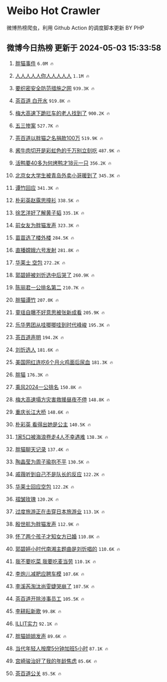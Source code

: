 # Weibo Hot Crawler 



微博热榜爬虫，利用 Github Action 的调度脚本更新 BY PHP 


## 微博今日热榜 更新于 2024-05-03 15:33:58 
1. [胖猫事件](https://s.weibo.com/weibo?q=%E8%83%96%E7%8C%AB%E4%BA%8B%E4%BB%B6&t=31&band_rank=1&Refer=top) `6.0M 🔥` 

1. [人人人人人你人人人人人](https://s.weibo.com/weibo?q=%23%E4%BA%BA%E4%BA%BA%E4%BA%BA%E4%BA%BA%E4%BA%BA%E4%BD%A0%E4%BA%BA%E4%BA%BA%E4%BA%BA%E4%BA%BA%E4%BA%BA%23&t=31&band_rank=2&Refer=top) `1.1M 🔥` 

1. [要织密安全防范措施之网](https://s.weibo.com/weibo?q=%23%E8%A6%81%E7%BB%87%E5%AF%86%E5%AE%89%E5%85%A8%E9%98%B2%E8%8C%83%E6%8E%AA%E6%96%BD%E4%B9%8B%E7%BD%91%23&t=31&band_rank=3&Refer=top) `939.3K 🔥` 

1. [茶百道 白开水](https://s.weibo.com/weibo?q=%E8%8C%B6%E7%99%BE%E9%81%93%20%E7%99%BD%E5%BC%80%E6%B0%B4&t=31&band_rank=4&Refer=top) `919.8K 🔥` 

1. [梅大高速下跪拦车的老人找到了](https://s.weibo.com/weibo?q=%23%E6%A2%85%E5%A4%A7%E9%AB%98%E9%80%9F%E4%B8%8B%E8%B7%AA%E6%8B%A6%E8%BD%A6%E7%9A%84%E8%80%81%E4%BA%BA%E6%89%BE%E5%88%B0%E4%BA%86%23&t=31&band_rank=5&Refer=top) `900.2K 🔥` 

1. [五三惨案](https://s.weibo.com/weibo?q=%E4%BA%94%E4%B8%89%E6%83%A8%E6%A1%88&t=31&band_rank=6&Refer=top) `527.7K 🔥` 

1. [茶百道以胖猫之名捐款100万](https://s.weibo.com/weibo?q=%23%E8%8C%B6%E7%99%BE%E9%81%93%E4%BB%A5%E8%83%96%E7%8C%AB%E4%B9%8B%E5%90%8D%E6%8D%90%E6%AC%BE100%E4%B8%87%23&t=31&band_rank=7&Refer=top) `519.9K 🔥` 

1. [酱牛肉切开是彩虹色的千万别立刻吃](https://s.weibo.com/weibo?q=%23%E9%85%B1%E7%89%9B%E8%82%89%E5%88%87%E5%BC%80%E6%98%AF%E5%BD%A9%E8%99%B9%E8%89%B2%E7%9A%84%E5%8D%83%E4%B8%87%E5%88%AB%E7%AB%8B%E5%88%BB%E5%90%83%23&t=31&band_rank=8&Refer=top) `487.9K 🔥` 

1. [活鸭要40多为何烤鸭才18元一只](https://s.weibo.com/weibo?q=%23%E6%B4%BB%E9%B8%AD%E8%A6%8140%E5%A4%9A%E4%B8%BA%E4%BD%95%E7%83%A4%E9%B8%AD%E6%89%8D18%E5%85%83%E4%B8%80%E5%8F%AA%23&t=31&band_rank=9&Refer=top) `356.2K 🔥` 

1. [北京女大学生被青岛外卖小哥暖到了](https://s.weibo.com/weibo?q=%23%E5%8C%97%E4%BA%AC%E5%A5%B3%E5%A4%A7%E5%AD%A6%E7%94%9F%E8%A2%AB%E9%9D%92%E5%B2%9B%E5%A4%96%E5%8D%96%E5%B0%8F%E5%93%A5%E6%9A%96%E5%88%B0%E4%BA%86%23&t=31&band_rank=10&Refer=top) `345.3K 🔥` 

1. [谭竹回应](https://s.weibo.com/weibo?q=%23%E8%B0%AD%E7%AB%B9%E5%9B%9E%E5%BA%94%23&t=31&band_rank=11&Refer=top) `341.3K 🔥` 

1. [朴彩英赵露思撞衫](https://s.weibo.com/weibo?q=%E6%9C%B4%E5%BD%A9%E8%8B%B1%E8%B5%B5%E9%9C%B2%E6%80%9D%E6%92%9E%E8%A1%AB&t=31&band_rank=12&Refer=top) `338.5K 🔥` 

1. [徐艺洋好了解黄子韬](https://s.weibo.com/weibo?q=%23%E5%BE%90%E8%89%BA%E6%B4%8B%E5%A5%BD%E4%BA%86%E8%A7%A3%E9%BB%84%E5%AD%90%E9%9F%AC%23&t=31&band_rank=13&Refer=top) `335.1K 🔥` 

1. [前女友为胖猫发声](https://s.weibo.com/weibo?q=%23%E5%89%8D%E5%A5%B3%E5%8F%8B%E4%B8%BA%E8%83%96%E7%8C%AB%E5%8F%91%E5%A3%B0%23&t=31&band_rank=14&Refer=top) `323.3K 🔥` 

1. [苗苗选了楼外楼](https://s.weibo.com/weibo?q=%23%E8%8B%97%E8%8B%97%E9%80%89%E4%BA%86%E6%A5%BC%E5%A4%96%E6%A5%BC%23&t=31&band_rank=15&Refer=top) `284.5K 🔥` 

1. [直播嫦娥六号发射](https://s.weibo.com/weibo?q=%E7%9B%B4%E6%92%AD%E5%AB%A6%E5%A8%A5%E5%85%AD%E5%8F%B7%E5%8F%91%E5%B0%84&t=31&band_rank=16&Refer=top) `281.8K 🔥` 

1. [华莱士 空包](https://s.weibo.com/weibo?q=%E5%8D%8E%E8%8E%B1%E5%A3%AB%20%E7%A9%BA%E5%8C%85&t=31&band_rank=17&Refer=top) `272.2K 🔥` 

1. [郭碧婷被刘忻选中后哭了](https://s.weibo.com/weibo?q=%23%E9%83%AD%E7%A2%A7%E5%A9%B7%E8%A2%AB%E5%88%98%E5%BF%BB%E9%80%89%E4%B8%AD%E5%90%8E%E5%93%AD%E4%BA%86%23&t=31&band_rank=18&Refer=top) `260.9K 🔥` 

1. [陈丽君一公排名第二](https://s.weibo.com/weibo?q=%23%E9%99%88%E4%B8%BD%E5%90%9B%E4%B8%80%E5%85%AC%E6%8E%92%E5%90%8D%E7%AC%AC%E4%BA%8C%23&t=31&band_rank=19&Refer=top) `210.7K 🔥` 

1. [胖猫谭竹](https://s.weibo.com/weibo?q=%E8%83%96%E7%8C%AB%E8%B0%AD%E7%AB%B9&t=31&band_rank=20&Refer=top) `207.0K 🔥` 

1. [童瑶自曝不好意思被张新成看](https://s.weibo.com/weibo?q=%23%E7%AB%A5%E7%91%B6%E8%87%AA%E6%9B%9D%E4%B8%8D%E5%A5%BD%E6%84%8F%E6%80%9D%E8%A2%AB%E5%BC%A0%E6%96%B0%E6%88%90%E7%9C%8B%23&t=31&band_rank=21&Refer=top) `205.9K 🔥` 

1. [乐华男团从哇唧唧哇到时代峰峻](https://s.weibo.com/weibo?q=%23%E4%B9%90%E5%8D%8E%E7%94%B7%E5%9B%A2%E4%BB%8E%E5%93%87%E5%94%A7%E5%94%A7%E5%93%87%E5%88%B0%E6%97%B6%E4%BB%A3%E5%B3%B0%E5%B3%BB%23&t=31&band_rank=22&Refer=top) `195.3K 🔥` 

1. [茶百道声明](https://s.weibo.com/weibo?q=%23%E8%8C%B6%E7%99%BE%E9%81%93%E5%A3%B0%E6%98%8E%23&t=31&band_rank=23&Refer=top) `194.2K 🔥` 

1. [刘忻选人](https://s.weibo.com/weibo?q=%E5%88%98%E5%BF%BB%E9%80%89%E4%BA%BA&t=31&band_rank=24&Refer=top) `181.6K 🔥` 

1. [美国网红连吃6个月火鸡面后尿血](https://s.weibo.com/weibo?q=%23%E7%BE%8E%E5%9B%BD%E7%BD%91%E7%BA%A2%E8%BF%9E%E5%90%836%E4%B8%AA%E6%9C%88%E7%81%AB%E9%B8%A1%E9%9D%A2%E5%90%8E%E5%B0%BF%E8%A1%80%23&t=31&band_rank=25&Refer=top) `181.3K 🔥` 

1. [胖猫](https://s.weibo.com/weibo?q=%E8%83%96%E7%8C%AB&t=31&band_rank=26&Refer=top) `176.3K 🔥` 

1. [乘风2024一公排名](https://s.weibo.com/weibo?q=%E4%B9%98%E9%A3%8E2024%E4%B8%80%E5%85%AC%E6%8E%92%E5%90%8D&t=31&band_rank=27&Refer=top) `150.8K 🔥` 

1. [梅大高速塌方灾害救援昼夜不停](https://s.weibo.com/weibo?q=%23%E6%A2%85%E5%A4%A7%E9%AB%98%E9%80%9F%E5%A1%8C%E6%96%B9%E7%81%BE%E5%AE%B3%E6%95%91%E6%8F%B4%E6%98%BC%E5%A4%9C%E4%B8%8D%E5%81%9C%23&t=31&band_rank=28&Refer=top) `148.8K 🔥` 

1. [重庆长江大桥](https://s.weibo.com/weibo?q=%E9%87%8D%E5%BA%86%E9%95%BF%E6%B1%9F%E5%A4%A7%E6%A1%A5&t=31&band_rank=29&Refer=top) `148.6K 🔥` 

1. [朴彩英 看得出她是公主](https://s.weibo.com/weibo?q=%E6%9C%B4%E5%BD%A9%E8%8B%B1%20%E7%9C%8B%E5%BE%97%E5%87%BA%E5%A5%B9%E6%98%AF%E5%85%AC%E4%B8%BB&t=31&band_rank=30&Refer=top) `140.5K 🔥` 

1. [1家5口被海浪卷走4人不幸遇难](https://s.weibo.com/weibo?q=%231%E5%AE%B65%E5%8F%A3%E8%A2%AB%E6%B5%B7%E6%B5%AA%E5%8D%B7%E8%B5%B04%E4%BA%BA%E4%B8%8D%E5%B9%B8%E9%81%87%E9%9A%BE%23&t=31&band_rank=31&Refer=top) `138.3K 🔥` 

1. [胖猫聊天记录](https://s.weibo.com/weibo?q=%23%E8%83%96%E7%8C%AB%E8%81%8A%E5%A4%A9%E8%AE%B0%E5%BD%95%23&t=31&band_rank=32&Refer=top) `137.4K 🔥` 

1. [陶晶莹为周子瑜抱不平](https://s.weibo.com/weibo?q=%23%E9%99%B6%E6%99%B6%E8%8E%B9%E4%B8%BA%E5%91%A8%E5%AD%90%E7%91%9C%E6%8A%B1%E4%B8%8D%E5%B9%B3%23&t=31&band_rank=33&Refer=top) `130.5K 🔥` 

1. [戚薇听到自己不是队长的反应](https://s.weibo.com/weibo?q=%23%E6%88%9A%E8%96%87%E5%90%AC%E5%88%B0%E8%87%AA%E5%B7%B1%E4%B8%8D%E6%98%AF%E9%98%9F%E9%95%BF%E7%9A%84%E5%8F%8D%E5%BA%94%23&t=31&band_rank=34&Refer=top) `122.2K 🔥` 

1. [华莱士回应空包](https://s.weibo.com/weibo?q=%E5%8D%8E%E8%8E%B1%E5%A3%AB%E5%9B%9E%E5%BA%94%E7%A9%BA%E5%8C%85&t=31&band_rank=35&Refer=top) `122.2K 🔥` 

1. [褶皱玫瑰](https://s.weibo.com/weibo?q=%E8%A4%B6%E7%9A%B1%E7%8E%AB%E7%91%B0&t=31&band_rank=36&Refer=top) `120.2K 🔥` 

1. [过度旅游正在击穿日本旅游业](https://s.weibo.com/weibo?q=%23%E8%BF%87%E5%BA%A6%E6%97%85%E6%B8%B8%E6%AD%A3%E5%9C%A8%E5%87%BB%E7%A9%BF%E6%97%A5%E6%9C%AC%E6%97%85%E6%B8%B8%E4%B8%9A%23&t=31&band_rank=37&Refer=top) `113.1K 🔥` 

1. [殷世航为胖猫发声](https://s.weibo.com/weibo?q=%E6%AE%B7%E4%B8%96%E8%88%AA%E4%B8%BA%E8%83%96%E7%8C%AB%E5%8F%91%E5%A3%B0&t=31&band_rank=38&Refer=top) `112.9K 🔥` 

1. [怀了两个孩子才知女方已婚](https://s.weibo.com/weibo?q=%23%E6%80%80%E4%BA%86%E4%B8%A4%E4%B8%AA%E5%AD%A9%E5%AD%90%E6%89%8D%E7%9F%A5%E5%A5%B3%E6%96%B9%E5%B7%B2%E5%A9%9A%23&t=31&band_rank=39&Refer=top) `110.8K 🔥` 

1. [郭碧婷小时代南湘主题曲是刘忻唱的](https://s.weibo.com/weibo?q=%23%E9%83%AD%E7%A2%A7%E5%A9%B7%E5%B0%8F%E6%97%B6%E4%BB%A3%E5%8D%97%E6%B9%98%E4%B8%BB%E9%A2%98%E6%9B%B2%E6%98%AF%E5%88%98%E5%BF%BB%E5%94%B1%E7%9A%84%23&t=31&band_rank=40&Refer=top) `110.6K 🔥` 

1. [我不要吃菜 我要吃麦当劳](https://s.weibo.com/weibo?q=%E6%88%91%E4%B8%8D%E8%A6%81%E5%90%83%E8%8F%9C%20%E6%88%91%E8%A6%81%E5%90%83%E9%BA%A6%E5%BD%93%E5%8A%B3&t=31&band_rank=41&Refer=top) `110.1K 🔥` 

1. [李炮儿减肥应聘车模](https://s.weibo.com/weibo?q=%23%E6%9D%8E%E7%82%AE%E5%84%BF%E5%87%8F%E8%82%A5%E5%BA%94%E8%81%98%E8%BD%A6%E6%A8%A1%23&t=31&band_rank=42&Refer=top) `107.6K 🔥` 

1. [李溪芮淘汰尚雯婕哭崩了](https://s.weibo.com/weibo?q=%23%E6%9D%8E%E6%BA%AA%E8%8A%AE%E6%B7%98%E6%B1%B0%E5%B0%9A%E9%9B%AF%E5%A9%95%E5%93%AD%E5%B4%A9%E4%BA%86%23&t=31&band_rank=43&Refer=top) `107.5K 🔥` 

1. [茶百道开除涉事员工](https://s.weibo.com/weibo?q=%23%E8%8C%B6%E7%99%BE%E9%81%93%E5%BC%80%E9%99%A4%E6%B6%89%E4%BA%8B%E5%91%98%E5%B7%A5%23&t=31&band_rank=44&Refer=top) `105.5K 🔥` 

1. [李耕耘新歌](https://s.weibo.com/weibo?q=%E6%9D%8E%E8%80%95%E8%80%98%E6%96%B0%E6%AD%8C&t=31&band_rank=45&Refer=top) `99.8K 🔥` 

1. [ILLIT实力](https://s.weibo.com/weibo?q=ILLIT%E5%AE%9E%E5%8A%9B&t=31&band_rank=46&Refer=top) `92.1K 🔥` 

1. [胖猫姐姐发声](https://s.weibo.com/weibo?q=%23%E8%83%96%E7%8C%AB%E5%A7%90%E5%A7%90%E5%8F%91%E5%A3%B0%23&t=31&band_rank=47&Refer=top) `89.6K 🔥` 

1. [当代年轻人按摩5分钟加班5小时](https://s.weibo.com/weibo?q=%23%E5%BD%93%E4%BB%A3%E5%B9%B4%E8%BD%BB%E4%BA%BA%E6%8C%89%E6%91%A95%E5%88%86%E9%92%9F%E5%8A%A0%E7%8F%AD5%E5%B0%8F%E6%97%B6%23&t=31&band_rank=48&Refer=top) `87.1K 🔥` 

1. [宫崎骏治好了我的年龄焦虑](https://s.weibo.com/weibo?q=%23%E5%AE%AB%E5%B4%8E%E9%AA%8F%E6%B2%BB%E5%A5%BD%E4%BA%86%E6%88%91%E7%9A%84%E5%B9%B4%E9%BE%84%E7%84%A6%E8%99%91%23&t=31&band_rank=49&Refer=top) `85.6K 🔥` 

1. [茶百道公关](https://s.weibo.com/weibo?q=%E8%8C%B6%E7%99%BE%E9%81%93%E5%85%AC%E5%85%B3&t=31&band_rank=50&Refer=top) `85.5K 🔥` 

